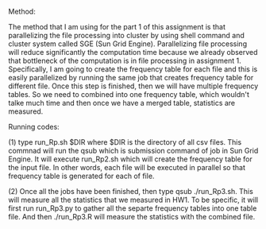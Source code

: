 Method:

The method that I am using for the part 1 of this assignment is that parallelizing the file processing into cluster by using shell command and cluster system called SGE (Sun Grid Engine).
Parallelizing file processing will reduce significantly the computation time because we already observed that bottleneck of the computation is in file processing in assignment 1. 
Specifically, I am going to create the frequency table for each file and this is easily parallelized by running the same job that creates frequency table for different file. Once this step is finished, then we will have multiple frequency tables. So we need to combined into one frequency table, which wouldn't talke much time and then once we have a merged table, statistics are measured.  
 
Running codes:

(1) type run_Rp.sh $DIR where $DIR is the directory of all csv files. This commnad will run the qsub which is submission command of job in Sun Grid Engine. It will execute run_Rp2.sh which will create the frequency table for the input file. In other words, each file will be executed in parallel so that frequency table is generated for each of file.

(2) Once all the jobs have been finished, then type qsub ./run_Rp3.sh. This will measure all the statistics that we measured in HW1. To be specific, it will first run run_Rp3.py to gather all the separte frequency tables into one table file. And then ./run_Rp3.R will measure the statistics with the combined file.



